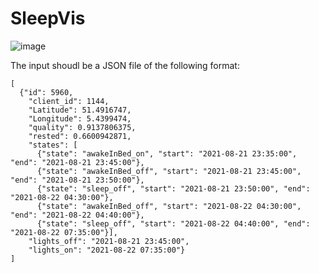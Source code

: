 # SleepVis

![image](https://user-images.githubusercontent.com/34477812/144436385-54e8984f-e52d-4c05-b996-6f1cba96a06e.png)

The input shoudl be a JSON file of the following format:
```
[
  {"id": 5960, 
    "client_id": 1144, 
    "Latitude": 51.4916747, 
    "Longitude": 5.4399474, 
    "quality": 0.9137806375, 
    "rested": 0.6600942871, 
    "states": [
      {"state": "awakeInBed_on", "start": "2021-08-21 23:35:00", "end": "2021-08-21 23:45:00"}, 
      {"state": "awakeInBed_off", "start": "2021-08-21 23:45:00", "end": "2021-08-21 23:50:00"}, 
      {"state": "sleep_off", "start": "2021-08-21 23:50:00", "end": "2021-08-22 04:30:00"}, 
      {"state": "awakeInBed_off", "start": "2021-08-22 04:30:00", "end": "2021-08-22 04:40:00"}, 
      {"state": "sleep_off", "start": "2021-08-22 04:40:00", "end": "2021-08-22 07:35:00"}], 
    "lights_off": "2021-08-21 23:45:00", 
    "lights_on": "2021-08-22 07:35:00"}
]
```
